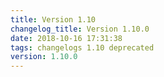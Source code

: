 ```yaml
---
title: Version 1.10
changelog_title: Version 1.10.0
date: 2018-10-16 17:31:38 
tags: changelogs 1.10 deprecated
version: 1.10.0
---
```

<script src="https://gist.github.com/spinnaker-release/5d4302d6ce01688de07a9977b210dbfc.js"/>
